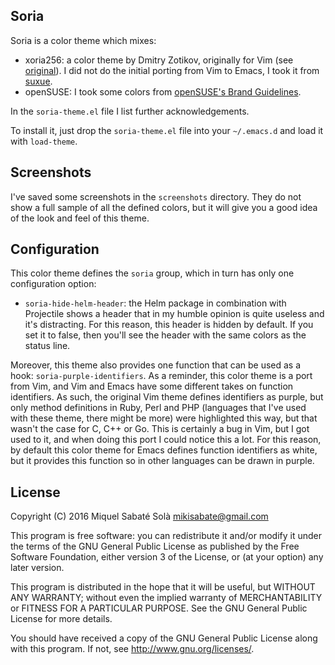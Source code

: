 ## Soria

Soria is a color theme which mixes:

- xoria256: a color theme by Dmitry Zotikov, originally for Vim (see
  [original](http://www.vim.org/scripts/script.php?script_id=2140)). I did not
  do the initial porting from Vim to Emacs, I took it from
  [suxue](https://github.com/suxue/xoria256-emacs).
- openSUSE: I took some colors from [openSUSE's Brand Guidelines](http://opensuse.github.io/branding-guidelines/).

In the `soria-theme.el` file I list further acknowledgements.

To install it, just drop the `soria-theme.el` file into your `~/.emacs.d` and
load it with `load-theme`.

## Screenshots

I've saved some screenshots in the `screenshots` directory. They do not show a
full sample of all the defined colors, but it will give you a good idea of the
look and feel of this theme.

## Configuration

This color theme defines the `soria` group, which in turn has only one
configuration option:

- `soria-hide-helm-header`: the Helm package in combination with Projectile
  shows a header that in my humble opinion is quite useless and it's
  distracting. For this reason, this header is hidden by default. If you set
  it to false, then you'll see the header with the same colors as the status
  line.

Moreover, this theme also provides one function that can be used as a hook:
`soria-purple-identifiers`. As a reminder, this color theme is a port from Vim,
and Vim and Emacs have some different takes on function identifiers. As such,
the original Vim theme defines identifiers as purple, but only method
definitions in Ruby, Perl and PHP (languages that I've used with these theme,
there might be more) were highlighted this way, but that wasn't the case for C,
C++ or Go. This is certainly a bug in Vim, but I got used to it, and when doing
this port I could notice this a lot. For this reason, by default this color
theme for Emacs defines function identifiers as white, but it provides this
function so in other languages can be drawn in purple.

## License

Copyright (C) 2016 Miquel Sabaté Solà <mikisabate@gmail.com>

This program is free software: you can redistribute it and/or modify
it under the terms of the GNU General Public License as published by
the Free Software Foundation, either version 3 of the License, or
(at your option) any later version.

This program is distributed in the hope that it will be useful,
but WITHOUT ANY WARRANTY; without even the implied warranty of
MERCHANTABILITY or FITNESS FOR A PARTICULAR PURPOSE.  See the
GNU General Public License for more details.

You should have received a copy of the GNU General Public License
along with this program.  If not, see <http://www.gnu.org/licenses/>.
